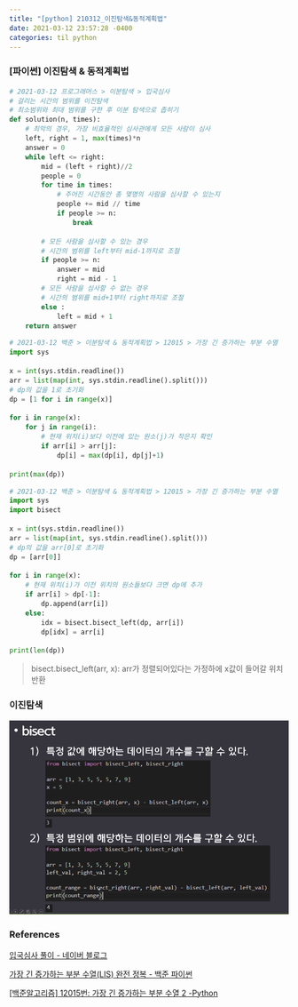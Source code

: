 ```yaml
---
title: "[python] 210312_이진탐색&동적계획법"
date: 2021-03-12 23:57:28 -0400
categories: til python
---
```


### [파이썬] 이진탐색 & 동적계획법


```python
# 2021-03-12 프로그래머스 > 이분탐색 > 입국심사
# 걸리는 시간의 범위를 이진탐색
# 최소범위와 최대 범위를 구한 후 이분 탐색으로 좁히기
def solution(n, times):
    # 최악의 경우, 가장 비효율적인 심사관에게 모든 사람이 심사
    left, right = 1, max(times)*n
    answer = 0
    while left <= right:
        mid = (left + right)//2
        people = 0
        for time in times:
            # 주어진 시간동안 총 몇명의 사람을 심사할 수 있는지
            people += mid // time
            if people >= n:
                break
        
        # 모든 사람을 심사할 수 있는 경우
        # 시간의 범위를 left부터 mid-1까지로 조절
        if people >= n:
            answer = mid
            right = mid - 1
        # 모든 사람을 심사할 수 없는 경우
        # 시간의 범위를 mid+1부터 right까지로 조절
        else :
            left = mid + 1
    return answer
```

```python
# 2021-03-12 백준 > 이분탐색 & 동적계획법 > 12015 > 가장 긴 증가하는 부분 수열
import sys

x = int(sys.stdin.readline())
arr = list(map(int, sys.stdin.readline().split()))
# dp의 값을 1로 초기화
dp = [1 for i in range(x)]

for i in range(x):
    for j in range(i):
        # 현재 위치(i)보다 이전에 있는 원소(j)가 작은지 확인
        if arr[i] > arr[j]:
        	dp[i] = max(dp[i], dp[j]+1)
            
print(max(dp))
```

```python
# 2021-03-12 백준 > 이분탐색 & 동적계획법 > 12015 > 가장 긴 증가하는 부분 수열
import sys
import bisect

x = int(sys.stdin.readline())
arr = list(map(int, sys.stdin.readline().split()))
# dp의 값을 arr[0]로 초기화
dp = [arr[0]]

for i in range(x):
    # 현재 위치(i)가 이전 위치의 원소들보다 크면 dp에 추가
    if arr[i] > dp[-1]:
        dp.append(arr[i])
    else:
        idx = bisect.bisect_left(dp, arr[i])
        dp[idx] = arr[i]

print(len(dp))
```

> bisect.bisect_left(arr, x): arr가 정렬되어있다는 가정하에 x값이 들어갈 위치 반환



### 이진탐색

<img src="/img/image-20210312200853140.png">



### References

[입국심사 풀이 - 네이버 블로그](https://m.post.naver.com/viewer/postView.nhn?volumeNo=27248090&memberNo=33264526)

[가장 긴 증가하는 부분 수열(LIS) 완전 정복 - 백준 파이썬](https://bit.ly/30EJOKp)

[[백준알고리즘] 12015번: 가장 긴 증가하는 부분 수열 2 -Python](https://suri78.tistory.com/199)